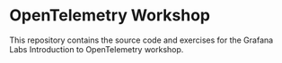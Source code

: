 # OpenTelemetry Workshop

This repository contains the source code and exercises for the Grafana Labs Introduction to OpenTelemetry workshop.
